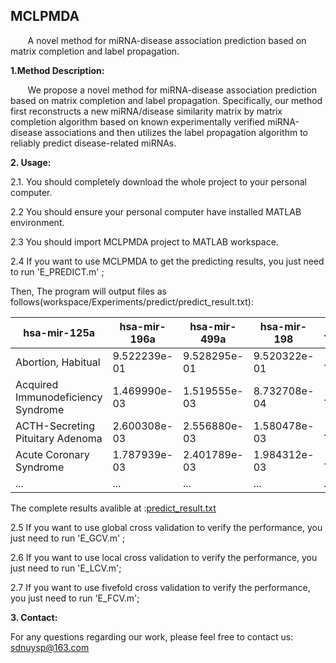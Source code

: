 
## MCLPMDA<br> 

&#160; &#160; &#160; &#160;A novel method for miRNA-disease association prediction based on matrix completion and label propagation.<br>

**1.Method Description:** 

&#160; &#160; &#160; &#160;We propose a novel method for miRNA-disease association prediction based on matrix completion and label propagation. Specifically, our method first reconstructs a new miRNA/disease similarity matrix by matrix completion algorithm based on known experimentally verified miRNA-disease associations and then utilizes the label propagation algorithm to reliably predict disease-related miRNAs.  

**2. Usage:**

  2.1.  You should completely download the whole project to your personal computer.
  
  2.2 You should ensure your personal computer have installed MATLAB environment.
  
  2.3 You should import MCLPMDA project to MATLAB workspace.
  
  2.4 If you want to use MCLPMDA to get the predicting results, you just need to run 'E_PREDICT.m' ;
  
  Then, The program will output files as follows(workspace/Experiments/predict/predict_result.txt):
  
  | hsa-mir-125a                       | hsa-mir-196a | hsa-mir-499a | hsa-mir-198  | ... |
| ---------------------------------- | ------------ | ------------ | ------------ | --- |
| Abortion, Habitual                 | 9.522239e-01 | 9.528295e-01 | 9.520322e-01 | ... |
| Acquired Immunodeficiency Syndrome | 1.469990e-03 | 1.519555e-03 | 8.732708e-04 | ... |
| ACTH-Secreting Pituitary Adenoma   | 2.600308e-03 | 2.556880e-03 | 1.580478e-03 | ... |
| Acute Coronary Syndrome            | 1.787939e-03 | 2.401789e-03 | 1.984312e-03 | ... |
| ...                                | ...          | ...          | ...          | ... |

The complete  results avalible at :[predict_result.txt](https://github.com/ShengPengYu/MCLPMDA/blob/master/results/predict_result.txt)

  2.5 If you want to use global cross validation to verify the performance, you just need to run 'E_GCV.m' ;
  
  2.6 If you want to use local cross validation to verify the performance, you just need to run 'E_LCV.m'; 
  
  2.7 If you want to use fivefold cross validation to verify the performance, you just need to run 'E_FCV.m'; 
  

**3. Contact:**

For any questions regarding our work, please feel free to contact us: sdnuysp@163.com 

